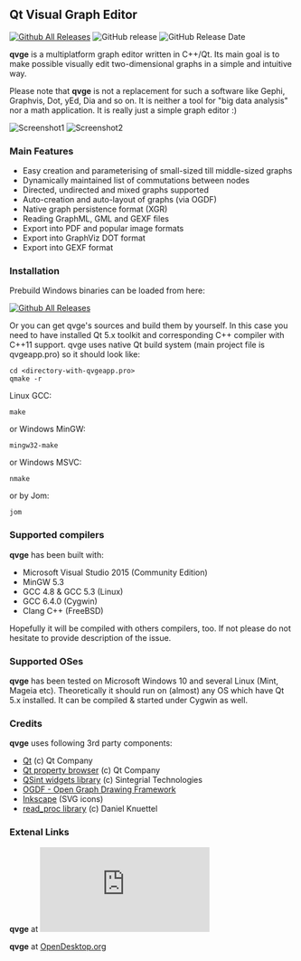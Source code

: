 ## Qt Visual Graph Editor 
[![Github All Releases](https://img.shields.io/github/downloads/ArsMasiuk/qvge/total.svg?style=for-the-badge)](https://github.com/ArsMasiuk/qvge/releases/latest)
![GitHub release](https://img.shields.io/github/release/ArsMasiuk/qvge.svg?style=for-the-badge)
![GitHub Release Date](https://img.shields.io/github/release-date/SubtitleEdit/subtitleedit.svg?style=for-the-badge)



**qvge** is a multiplatform graph editor written in C++/Qt. Its main goal is to make possible visually edit two-dimensional graphs
in a simple and intuitive way.

Please note that **qvge** is not a replacement for such a software like Gephi, Graphvis, Dot, yEd, Dia and so on. It is neither a tool for "big data analysis" nor a math application. It is really just a simple graph editor :)

![Screenshot1](https://a.fsdn.com/con/app/proj/qvge/screenshots/qvge%20screenshot.PNG/245/183/2)
![Screenshot2](https://a.fsdn.com/con/app/proj/qvge/screenshots/qvge%20screenshot%202.PNG/245/183/2)

### Main Features

- Easy creation and parameterising of small-sized till middle-sized graphs
- Dynamically maintained list of commutations between nodes
- Directed, undirected and mixed graphs supported
- Auto-creation and auto-layout of graphs (via OGDF)
- Native graph persistence format (XGR)
- Reading GraphML, GML and GEXF files
- Export into PDF and popular image formats
- Export into GraphViz DOT format
- Export into GEXF format

### Installation

Prebuild Windows binaries can be loaded from here:

[![Github All Releases](https://img.shields.io/github/downloads/ArsMasiuk/qvge/total.svg?style=for-the-badge)](https://github.com/ArsMasiuk/qvge/releases/latest)

Or you can get qvge's sources and build them by yourself. In this case you need to have installed Qt 5.x toolkit and corresponding C++ compiler with C++11 support. qvge uses native Qt build system (main project file is qvgeapp.pro) so it should look like:

~~~~
cd <directory-with-qvgeapp.pro>
qmake -r
~~~~

Linux GCC:
~~~~          
make 
~~~~

or Windows MinGW:
~~~~
mingw32-make 
~~~~

or Windows MSVC:
~~~~
nmake 
~~~~

or by Jom:
~~~~
jom 
~~~~

### Supported compilers

**qvge** has been built with:
- Microsoft Visual Studio 2015 (Community Edition)
- MinGW 5.3
- GCC 4.8 & GCC 5.3 (Linux)
- GCC 6.4.0 (Cygwin) 
- Clang C++ (FreeBSD)

Hopefully it will be compiled with others compilers, too. If not please do not hesitate to provide description of the issue.

### Supported OSes

**qvge** has been tested on Microsoft Windows 10 and several Linux (Mint, Mageia etc). Theoretically it should run on (almost) any OS which have Qt 5.x installed.
It can be compiled & started under Cygwin as well.

### Credits

**qvge** uses following 3rd party components:

- [Qt](https://www.qt.io) (c) Qt Company 
- [Qt property browser](https://github.com/qtproject/qt-solutions) (c) Qt Company 
- [QSint widgets library](https://sourceforge.net/projects/qsint) (c) Sintegrial Technologies
- [OGDF - Open Graph Drawing Framework](http://www.ogdf.net)
- [Inkscape](https://inkscape.org) (SVG icons)
- [read_proc library](https://daknuett.eu/personal) (c) Daniel Knuettel

### Extenal Links

**qvge** at [![Download qvge](https://sourceforge.net/sflogo.php?type=13&group_id=2914953)](https://sourceforge.net/p/qvge/)

**qvge** at [OpenDesktop.org](https://www.opendesktop.org/p/1211078)

